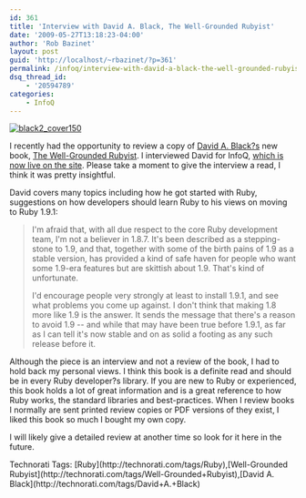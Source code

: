 ```yaml
---
id: 361
title: 'Interview with David A. Black, The Well-Grounded Rubyist'
date: '2009-05-27T13:18:23-04:00'
author: 'Rob Bazinet'
layout: post
guid: 'http://localhost/~rbazinet/?p=361'
permalink: /infoq/interview-with-david-a-black-the-well-grounded-rubyist/
dsq_thread_id:
    - '20594789'
categories:
    - InfoQ
---
```


[![black2_cover150](http://accidentaltechnologist.com/files/media/image/WindowsLiveWriter/InterviewTheWellGroundedRubyist_871E/black2_cover150_3.jpg "black2_cover150")](http://www.manning.com/black2/)

I recently had the opportunity to review a copy of [David A. Black?s](http://dablog.rubypal.com/) new book, [The Well-Grounded Rubyist](http://www.manning.com/black2/). I interviewed David for InfoQ, [which is now live on the site](http://www.infoq.com/articles/interview-david-black). Please take a moment to give the interview a read, I think it was pretty insightful.

David covers many topics including how he got started with Ruby, suggestions on how developers should learn Ruby to his views on moving to Ruby 1.9.1:

> I'm afraid that, with all due respect to the core Ruby development team, I'm not a believer in 1.8.7. It's been described as a stepping-stone to 1.9, and that, together with some of the birth pains of 1.9 as a stable version, has provided a kind of safe haven for people who want some 1.9-era features but are skittish about 1.9. That's kind of unfortunate.
> 
> I'd encourage people very strongly at least to install 1.9.1, and see what problems you come up against. I don't think that making 1.8 more like 1.9 is the answer. It sends the message that there's a reason to avoid 1.9 -- and while that may have been true before 1.9.1, as far as I can tell it's now stable and on as solid a footing as any such release before it.

Although the piece is an interview and not a review of the book, I had to hold back my personal views. I think this book is a definite read and should be in every Ruby developer?s library. If you are new to Ruby or experienced, this book holds a lot of great information and is a great reference to how Ruby works, the standard libraries and best-practices. When I review books I normally are sent printed review copies or PDF versions of they exist, I liked this book so much I bought my own copy.

I will likely give a detailed review at another time so look for it here in the future.

<div class="wlWriterEditableSmartContent" id="scid:0767317B-992E-4b12-91E0-4F059A8CECA8:864f8ee6-954c-46a5-8d83-f90c363b7071" style="padding-bottom: 0px; margin: 0px; padding-left: 0px; padding-right: 0px; display: inline; float: none; padding-top: 0px">Technorati Tags: [Ruby](http://technorati.com/tags/Ruby),[Well-Grounded Rubyist](http://technorati.com/tags/Well-Grounded+Rubyist),[David A. Black](http://technorati.com/tags/David+A.+Black)</div>